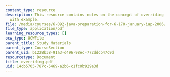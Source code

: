 ```yaml
---
content_type: resource
description: This resource contains notes on the concept of overriding in Java language
  with example.
file: /media/courses/6-092-java-preparation-for-6-170-january-iap-2006/14cb5705787c5469a2b6c1fc0b929a3d_overriding.pdf
file_type: application/pdf
learning_resource_types: []
ocw_type: OCWFile
parent_title: Study Materials
parent_type: CourseSection
parent_uid: b1228b38-91a3-d496-98ec-772ddcb47c9d
resourcetype: Document
title: overriding.pdf
uid: 14cb5705-787c-5469-a2b6-c1fc0b929a3d
---
```

